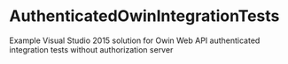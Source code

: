 # AuthenticatedOwinIntegrationTests
Example Visual Studio 2015 solution for Owin Web API authenticated integration tests without authorization server
